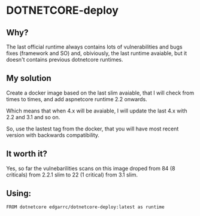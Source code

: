 # DOTNETCORE-deploy

## Why?

The last official runtime always contains lots of vulnerabilities and bugs fixes (framework and SO) and, obiviously, the last runtime avaiable, but it doesn't contains previous dotnetcore runtimes.

## My solution

Create a docker image based on the last slim avaiable, that I will check from times to times, and add aspnetcore runtime 2.2 onwards.

Which means that when 4.x will be avaiable, I will update the last 4.x with 2.2 and 3.1 and so on.

So, use the lastest tag from the docker, that you will have most recent version with backwards compatibility.

## It worth it?

Yes, so far the vulnebarilities scans on this image droped from 84 (8 criticals) from 2.2.1 slim to 22 (1 critical) from 3.1 slim.

## Using:

```
FROM dotnetcore edgarrc/dotnetcore-deploy:latest as runtime
```
